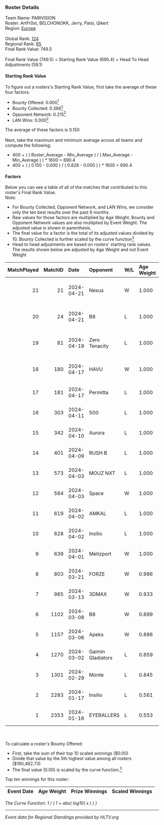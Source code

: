 ### Roster Details<br />
Team Name: PARIVISION<br />
Roster: ArtFr0st, BELCHONOKK, Jerry, Patsi, Qikert<br />
Region: [Europe]( ../standings_europe.md)<br />
<br />
Global Rank: [124](../standings_global.md)<br />
Regional Rank: [85]( ../standings_europe.md)<br />
Final Rank Value:  749.5<br />
<br />
Final Rank Value (749.5) = Starting Rank Value (690.4) + Head To Head Adjustments (59.1)<br />

#### Starting Rank Value<br />
To figure out a rosters's Starting Rank Value, first take the average of these four factors:<br />
- Bounty Offered: 0.000[<sup>1</sup>](#table2)
- Bounty Collected: 0.386[<sup>2</sup>](#table1)
- Opponent Network: 0.215[<sup>2</sup>](#table1)
- LAN Wins: 0.000[<sup>2</sup>](#table1)

The average of these factors is 0.150<br />
<br />
Next, take the maximum and minimum average across all teams and compute the following:<br />
- 400 + ( ( Roster_Average - Min_Average ) / ( Max_Average - Min_Average ) ) * 1600 = 690.4
- 400 + ( ( 0.150 - 0.000 ) / ( 0.828 - 0.000 ) ) * 1600 = 690.4


#### Factors<br />
Below you can see a table of all of the matches that contributed to this roster's Final Rank Value.<br />
Note:<br />

- For Bounty Collected, Opponent Network, and LAN Wins, we consider only the ten best results over the past 6 months.
- Raw values for those factors are multiplied by Age Weight. Bounty and Opponent Network values are also multiplied by Event Weight. The adjusted value is shown in parenthesis.
- The final value for a factor is the total of its adjusted values divided by 10. Bounty Collected is further scaled by the curve function[<sup>3</sup>](#curveFunction)
- Head to head adjustments are based on rosters' starting rank values. The results shown below are adjusted by Age Weight and not Event Weight
<span id="table1"></span><br />


| MatchPlayed | MatchID | Date       | Opponent          | W/L | Age Weight | Event Weight | Bounty Collected | Opponent Network | LAN Wins  | H2H Adjustment | Participating Roster                       |
| -: | -: | :- | :- | :- | :- | :- | :- | :- | :- | -: | :- |
|          21 |      21 | 2024-04-21 | Nexus             | W   | 1.000      | 0.435        | 0.023 (0.010)    | 0.544 (0.236)    | 0 (0.000) |          21.02 | ArtFr0st, BELCHONOKK, Jerry, Patsi, Qikert |
|          20 |      24 | 2024-04-21 | B8                | L   | 1.000      | -            | -                | -                | -         |         -11.14 | ArtFr0st, BELCHONOKK, Jerry, Patsi, Qikert |
|          19 |      81 | 2024-04-19 | Zero Tenacity     | L   | 1.000      | -            | -                | -                | -         |         -14.13 | ArtFr0st, BELCHONOKK, Jerry, Patsi, Qikert |
|          18 |     180 | 2024-04-17 | HAVU              | W   | 1.000      | 0.500        | 0.027 (0.014)    | 0.154 (0.077)    | 0 (0.000) |          15.49 | ArtFr0st, BELCHONOKK, Jerry, Patsi, Qikert |
|          17 |     181 | 2024-04-17 | Permitta          | L   | 1.000      | -            | -                | -                | -         |          -8.39 | ArtFr0st, bl1x1, Jerry, Patsi, Qikert      |
|          16 |     303 | 2024-04-11 | 500               | L   | 1.000      | -            | -                | -                | -         |         -14.55 | ArtFr0st, bl1x1, Jerry, Patsi, Qikert      |
|          15 |     342 | 2024-04-10 | Aurora            | L   | 1.000      | -            | -                | -                | -         |          -1.91 | ArtFr0st, Jerry, Patsi, Qikert, X5G7V      |
|          14 |     401 | 2024-04-09 | RUSH B            | L   | 1.000      | -            | -                | -                | -         |         -14.75 | ArtFr0st, Jerry, Patsi, Qikert, X5G7V      |
|          13 |     573 | 2024-04-03 | MOUZ NXT          | L   | 1.000      | -            | -                | -                | -         |          -9.62 | ArtFr0st, Jerry, Patsi, Qikert, X5G7V      |
|          12 |     584 | 2024-04-03 | Space             | W   | 1.000      | 0.500        | 0.008 (0.004)    | 0.190 (0.095)    | 0 (0.000) |          13.33 | ArtFr0st, Jerry, Patsi, Qikert, X5G7V      |
|          11 |     619 | 2024-04-02 | AMKAL             | L   | 1.000      | -            | -                | -                | -         |          -7.26 | ArtFr0st, Jerry, Patsi, Qikert, X5G7V      |
|          10 |     628 | 2024-04-02 | Insilio           | L   | 1.000      | -            | -                | -                | -         |         -14.61 | ArtFr0st, Jerry, Patsi, Qikert, X5G7V      |
|           9 |     639 | 2024-04-01 | Metizport         | W   | 1.000      | 0.384        | 0.136 (0.052)    | 1.000 (0.384)    | 0 (0.000) |          24.63 | ArtFr0st, Jerry, Patsi, Qikert, X5G7V      |
|           8 |     803 | 2024-03-21 | FORZE             | W   | 0.986      | 0.500        | 0.140 (0.069)    | 0.784 (0.387)    | 0 (0.000) |          25.21 | ArtFr0st, Jerry, Patsi, Qikert, X5G7V      |
|           7 |     985 | 2024-03-13 | 3DMAX             | W   | 0.933      | 0.500        | 0.048 (0.022)    | 0.801 (0.373)    | 0 (0.000) |          23.90 | ArtFr0st, Jerry, Patsi, Qikert, X5G7V      |
|           6 |    1102 | 2024-03-08 | B8                | W   | 0.899      | 0.500        | 0.003 (0.001)    | 0.655 (0.295)    | 0 (0.000) |          18.79 | ArtFr0st, Jerry, Patsi, Qikert, X5G7V      |
|           5 |    1157 | 2024-03-06 | Apeks             | W   | 0.886      | 0.500        | 0.193 (0.086)    | 0.687 (0.304)    | 0 (0.000) |          26.98 | ArtFr0st, Jerry, Patsi, Qikert, X5G7V      |
|           4 |    1270 | 2024-03-02 | Gaimin Gladiators | L   | 0.859      | -            | -                | -                | -         |          -1.03 | ArtFr0st, Jerry, Patsi, Qikert, X5G7V      |
|           3 |    1301 | 2024-02-29 | Monte             | L   | 0.845      | -            | -                | -                | -         |          -1.18 | ArtFr0st, Jerry, Patsi, Qikert, X5G7V      |
|           2 |    2283 | 2024-01-17 | Insilio           | L   | 0.561      | -            | -                | -                | -         |          -7.38 | ArtFr0st, Jerry, Patsi, Qikert, X5G7V      |
|           1 |    2353 | 2024-01-16 | EYEBALLERS        | L   | 0.553      | -            | -                | -                | -         |          -4.27 | ArtFr0st, Jerry, Patsi, Qikert, X5G7V      |

<br />
<span id="table2"></span><br />
To calculate a roster's Bounty Offered:<br />

- First, take the sum of their top 10 scaled winnings ($0.00)
- Divide that value by the 5th highest value among all rosters ($190,462.73)
- The final value (0.00) is scaled by the curve function.[<sup>3</sup>](#curveFunction)

Top ten winnings for this roster:<br />

| Event Date | Age Weight | Prize Winnings | Scaled Winnings |
| :- | -: | :- | :- |


<span id="curveFunction"></span>_The Curve Function: 1 / ( 1 + abs( log10( x ) ) )_<br />

---
_Event data for Regional Standings provided by HLTV.org_<br />
